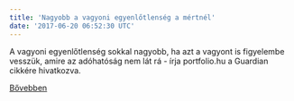 ```yaml
---
title: 'Nagyobb a vagyoni egyenlőtlenség a mértnél'
date: '2017-06-20 06:52:30 UTC'
---
```


A vagyoni egyenlőtlenség sokkal nagyobb, ha azt a vagyont is figyelembe vesszük, amire az adóhatóság nem lát rá - írja portfolio.hu a Guardian cikkére hivatkozva.


[Bővebben](http://ift.tt/2tmNf6H)
